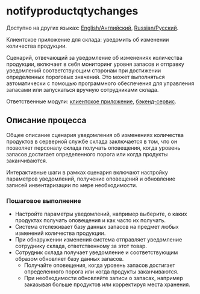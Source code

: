 # notifyproductqtychanges

Доступно на других языках: [English/Английский](notifyproductqtychanges.md), [Russian/Русский](notifyproductqtychanges.ru.md). 

Клиентское приложение для склада: уведомить об изменении количества продукции.

Сценарий, отвечающий за уведомление об изменениях количества продукции, включает в себя мониторинг уровня запасов и отправку уведомлений соответствующим сторонам при достижении определенных пороговых значений.
Это может выполняться автоматически с помощью программного обеспечения для управления запасами или запускаться вручную сотрудниками склада.

Ответственные модули: [клиентское приложение](../../frontend/warehouseclient.md), [бэкенд-сервис](../../backend/warehousebackend.md).

## Описание процесса

Общее описание сценария уведомления об изменениях количества продуктов в серверной службе склада заключается в том, что он позволяет персоналу склада получать оповещения, когда уровень запасов достигает определенного порога или когда продукты заканчиваются.

Интерактивные шаги в рамках сценария включают настройку параметров уведомлений, получение оповещений и обновление записей инвентаризации по мере необходимости.

### Пошаговое выполнение

- Настройте параметры уведомлений, например выберите, о каких продуктах получать оповещения и как часто их получать.
- Система отслеживает базу данных запасов на предмет любых изменений количества продукции.
- При обнаружении изменения система отправляет уведомление сотруднику склада, ответственному за этот товар.
- Сотрудник склада получает уведомление и соответствующим образом обновляет базу данных запасов.
    - Получайте оповещения, когда уровень запасов достигает определенного порога или когда продукты заканчиваются.
    - При необходимости обновляйте записи о запасах, например заказывая больше продуктов или корректируя места хранения.
    